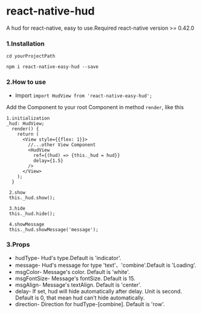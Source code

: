 # react-native-hud

A hud for react-native, easy to use.Required react-native version >= 0.42.0

### 1.Installation
`cd yourProjectPath`

`npm i react-native-easy-hud --save`

### 2.How to use
* Import
`import HudView from 'react-native-easy-hud';`

Add the Component to your root Component in method `render`, like this

```
1.initialization
_hud: HudView;
  render() {
    return (
      <View style={{flex: 1}}>
        //...other View Component
        <HudView
          ref={(hud) => {this._hud = hud}}
          delay={1.5}
        />
      </View>
    );
  }
 
 2.show
 this._hud.show();
 
 3.hide
 this._hud.hide();
 
 4.showMessage
 this._hud.showMessage('message');
```

### 3.Props

* hudType- Hud's type.Default is 'indicator'.
* message- Hud's message for type 'text'、'combine'.Default is 'Loading'.
* msgColor- Message's color. Default is 'white'.
* msgFontSize- Message's fontSize. Default is 15.
* msgAlign- Message's textAlign. Default is 'center'.
* delay- If set, hud will hide automatically after delay. Unit is second. Default is 0, that mean hud can't hide automatically.
* direction- Direction for hudType-[combine]. Default is 'row'.


